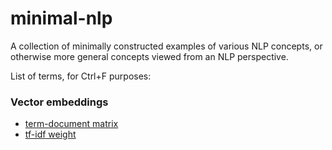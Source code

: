 # minimal-nlp

A collection of minimally constructed examples of various NLP concepts, or otherwise more general concepts viewed from an NLP perspective.

List of terms, for Ctrl+F purposes:
### Vector embeddings
- [term-document matrix](https://github.com/rumbata2/minimal-nlp/blob/master/Vector%20Embeddings.md)
- [tf-idf weight](https://github.com/rumbata2/minimal-nlp/blob/master/Vector%20Embeddings.md)